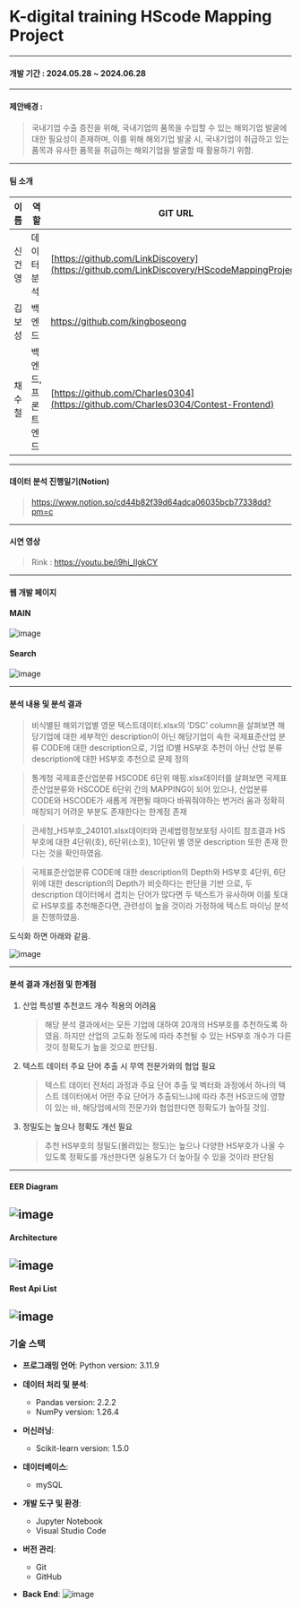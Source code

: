 # K-digital training HScode Mapping Project
---
#### 개발 기간 : **2024.05.28 ~ 2024.06.28**
 ---
#### 제안배경 :
 > 국내기업 수출 증진을 위해, 국내기업의 품목을 수입할 수 있는 해외기업 발굴에 대한 필요성이 존재하며, 이를 위해 해외기업 발굴 시, 국내기업이 취급하고 있는 품목과 유사한 품목을 취급하는 해외기업을 발굴할 때 활용하기 위함.
---
#### 팀 소개
|이름|역할|GIT URL|
|------|---|---|
|신건영|데이터 분석|[https://github.com/LinkDiscovery](https://github.com/LinkDiscovery/HScodeMappingProject)|
|김보성|백엔드|https://github.com/kingboseong|
|채수철|백엔드,프론트엔드|[https://github.com/Charles0304](https://github.com/Charles0304/Contest-Frontend)|
---
#### 데이터 분석 진행일기(Notion)
> https://www.notion.so/cd44b82f39d64adca06035bcb77338dd?pm=c
--- 
#### 시연 영상
> Rink : https://youtu.be/i9hi_IIgkCY
---
#### 웹 개발 페이지 
#### MAIN
![image](https://github.com/LinkDiscovery/HScodeMappingProject/assets/154401566/d73dcaeb-05a6-434a-90c3-f25def6e5453)
#### Search
![image](https://github.com/LinkDiscovery/HScodeMappingProject/assets/154401566/47394857-518d-4a14-b6a1-c62811055c63)


---
#### 분석 내용 및 분석 결과
> 비식별된 해외기업별 영문 텍스트데이터.xlsx의 ‘DSC’ column을 살펴보면 
  해당기업에 대한 세부적인 description이 아닌 해당기업이 속한 국제표준산업
  분류 CODE에 대한 description으로, 기업 ID별 HS부호 추천이 아닌 산업 분류 
  description에 대한 HS부호 추천으로 문제 정의

> 통계청 국제표준산업분류 HSCODE 6단위 매핑.xlsx데이터를 살펴보면 
  국제표준산업분류와 HSCODE 6단위 간의 MAPPING이 되어 있으나, 
  산업분류 CODE와 HSCODE가 새롭게 개편될 때마다 바꿔줘야하는 번거러
  움과 정확히 매칭되기 어려운 부분도 존재한다는 한계점 존재

> 관세청_HS부호_240101.xlsx데이터와 관세법령정보포텅 사이트 참조결과 HS
  부호에 대한 4단위(호), 6단위(소호), 10단위 별 영문 description 또한 존재
  한다는 것을 확인하였음. 

> 국제표준산업분류 CODE에 대한 description의 Depth와
  HS부호 4단위, 6단위에 대한 description의 Depth가 비슷하다는 판단을 기반
  으로, 두 description 데이터에서 겹치는 단어가 많다면 두 텍스트가 유사하며 
  이를 토대로 HS부호를 추천해준다면, 관련성이 높을 것이라 가정하에 텍스트 
  마이닝 분석을 진행하였음.
  
  도식화 하면 아래와 같음.

![image](https://github.com/LinkDiscovery/HScodeMappingProject/assets/154401566/ff6b0df4-a68f-420e-9758-85943fd01d53)

---

#### 분석 결과 개선점 및 한계점

  1. 산업 특성별 추천코드 개수 적용의 어려움
     
     >해당 분석 결과에서는 모든 기업에 대하여 20개의 HS부호를 추천하도록 하였음. 하지만 산업의 고도화 정도에 따라 추천될 수 있는 HS부호 개수가 다른 것이 정확도가 높을 것으로 판단됨.
  
  2. 텍스트 데이터 주요 단어 추출 시 무역 전문가와의 협업 필요
     
     >텍스트 데이터 전처리 과정과 주요 단어 추출 및 벡터화 과정에서 하나의 텍스트 데이터에서 어떤 주요 단어가 추출되느냐에 따라 추천 HS코드에 영향이 있는 바, 해당업에서의 전문가와 협업한다면 정확도가 높아질 것임. 

  3. 정밀도는 높으나 정확도 개선 필요
      
     >추천 HS부호의 정밀도(몰려있는 정도)는 높으나 다양한 HS부호가 나올 수 있도록 정확도를 개선한다면 실용도가 더 높아질 수 있을 것이라 판단됨
---
#### EER Diagram
![image](https://github.com/LinkDiscovery/HScodeMappingProject/assets/154401566/e8672ee7-af22-4c7b-a045-190b08198fbe)
---

#### Architecture
![image](https://github.com/LinkDiscovery/HScodeMappingProject/assets/154401566/75ddedc0-472b-437c-a98c-962cadb03bb2)
---
#### Rest Api List
![image](https://github.com/LinkDiscovery/HScodeMappingProject/assets/154401566/046e19c8-a78f-4147-b571-4535aa2b0475)
---
### 기술 스택

- **프로그래밍 언어**: Python version: 3.11.9

- **데이터 처리 및 분석**:
  - Pandas version: 2.2.2
  - NumPy version: 1.26.4
 
- **머신러닝**:
  - Scikit-learn version: 1.5.0
    
- **데이터베이스**:
  - mySQL
 
- **개발 도구 및 환경**:
  - Jupyter Notebook
  - Visual Studio Code
    
- **버전 관리**:
  - Git
  - GitHub
    
- **Back End**:
![image](https://github.com/LinkDiscovery/HScodeMappingProject/assets/154401566/9b2c121b-c71e-465a-be75-831f77e91cb6)






  
